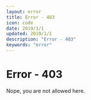 ```yaml
---
layout: error
title: Error - 403
icon: code
date: 2019/1/1
updated: 2019/1/1
description: "Error - 403"
keywords: "error"
---
```


# Error - 403

Nope, you are not allowed here.
